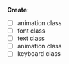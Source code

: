 **Create**:
- [ ] animation class
- [ ] font class
- [ ] text class
- [ ] animation class
- [ ] keyboard class
